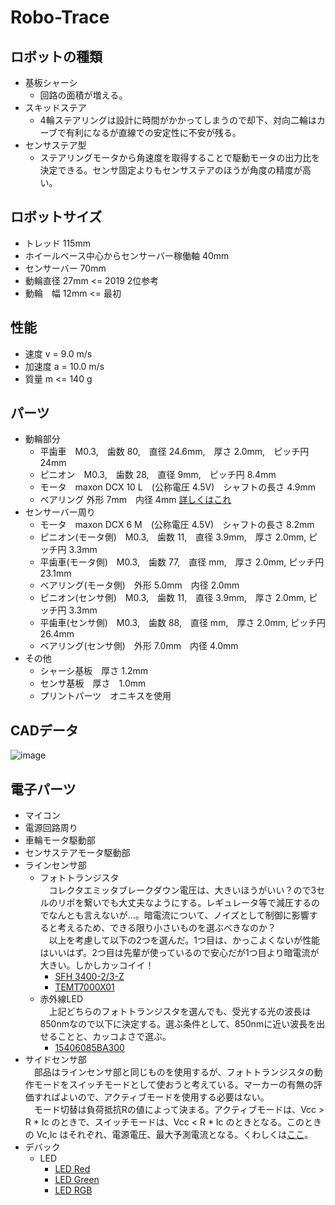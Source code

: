 # Robo-Trace
## ロボットの種類
   -  基板シャーシ
      - 回路の面積が増える。
   -  スキッドステア
      - 4輪ステアリングは設計に時間がかかってしまうので却下、対向二輪はカーブで有利になるが直線での安定性に不安が残る。
   -  センサステア型
      - ステアリングモータから角速度を取得することで駆動モータの出力比を決定できる。センサ固定よりもセンサステアのほうが角度の精度が高い。

## ロボットサイズ
   -  トレッド  115mm
   -  ホイールベース中心からセンサーバー稼働軸  40mm
   -  センサーバー   70mm
   -  動輪直径  27mm  <= 2019 2位参考
   -  動輪　幅  12mm  <= 最初

## 性能
   - 速度 v = 9.0 m/s
   - 加速度 a = 10.0 m/s
   - 質量 m <= 140 g

## パーツ
   - 動輪部分
      - 平歯車　M0.3,　歯数 80,　直径 24.6mm,　厚さ 2.0mm,　ピッチ円 24mm
      - ピニオン　M0.3,　歯数 28,　直径 9mm,　ピッチ円 8.4mm
      - モータ　maxon DCX 10 L　(公称電圧 4.5V)　シャフトの長さ 4.9mm
      - ベアリング 外形 7mm　内径 4mm [詳しくはこれ](https://jp.misumi-ec.com/vona2/detail/110300116230/?CategorySpec=00000228895%3a%3ab%0900000228694%3a%3amig00000002484781%0900000229286%3a%3amig00000002491660%0900000228562%3a%3ag&clkid=clkid_basic_shape_template&list=PageCategory)
   - センサーバー周り
      - モータ　maxon DCX 6 M　(公称電圧 4.5V)　シャフトの長さ 8.2mm
      - ピニオン(モータ側)　M0.3,　歯数 11,　直径 3.9mm,　厚さ 2.0mm, ピッチ円 3.3mm
      - 平歯車(モータ側)　M0.3,　歯数 77,　直径 mm,　厚さ 2.0mm, ピッチ円 23.1mm
      - ベアリング(モータ側)　外形 5.0mm　内径 2.0mm
      - ピニオン(センサ側)　M0.3,　歯数 11,　直径 3.9mm,　厚さ 2.0mm, ピッチ円 3.3mm
      - 平歯車(センサ側)　M0.3,　歯数 88,　直径 mm,　厚さ 2.0mm, ピッチ円 26.4mm
      - ベアリング(センサ側)　外形 7.0mm　内径 4.0mm
   - その他
      - シャーシ基板　厚さ 1.2mm
      - センサ基板　厚さ　1.0mm
      - プリントパーツ　オニキスを使用

## CADデータ
   ![image](https://user-images.githubusercontent.com/83150974/141968967-4ca1aa63-3e5b-4090-8734-b0a225b22d6f.png)

## 電子パーツ
   - マイコン
   - 電源回路周り
   - 車輪モータ駆動部
   - センサステアモータ駆動部
   - ラインセンサ部
      - フォトトランジスタ  
         　コレクタエミッタブレークダウン電圧は、大きいほうがいい？ので3セルのリポを繋いでも大丈夫なようにする。レギュレータ等で減圧するのでなんとも言えないが...。暗電流について、ノイズとして制御に影響すると考えるため、できる限り小さいものを選ぶべきなのか？  
           　以上を考慮して以下の2つを選んだ。1つ目は、かっこよくないが性能はいいはず。2つ目は先輩が使っているので安心だが1つ目より暗電流が大きい。しかしカッコイイ！
         - [SFH 3400-2/3-Z](https://www.digikey.jp/ja/products/detail/osram-opto-semiconductors-inc/SFH-3400-2-3-Z/1989740)
         - [TEMT7000X01](https://www.digikey.jp/ja/products/detail/vishay-semiconductor-opto-division/TEMT7000X01/4075721)
      - 赤外線LED  
      　上記どちらのフォトトランジスタを選んでも、受光する光の波長は850nmなので以下に決定する。選ぶ条件として、850nmに近い波長を出せることと、カッコよさで選ぶ。
         - [15406085BA300](https://www.digikey.jp/ja/products/detail/w%C3%BCrth-elektronik/15406085BA300/8557170)
   - サイドセンサ部  
         　部品はラインセンサ部と同じものを使用するが、フォトトランジスタの動作モードをスイッチモードとして使おうと考えている。マーカーの有無の評価すればよいので、アクティブモードを使用する必要はない。  
         　モード切替は負荷抵抗Rの値によって決まる。アクティブモードは、Vcc > R * Ic のときで、スイッチモードは、Vcc < R * Ic のときとなる。このときの Vc,Ic はそれぞれ、電源電圧、最大予測電流となる。くわしくは[ここ](https://www.digikey.jp/ja/articles/how-to-use-photodiodes-and-phototransistors-most-effectively)。
   - デバック
      - LED
        - [LED Red](https://akizukidenshi.com/catalog/g/gI-03978/)
        - [LED Green](https://akizukidenshi.com/catalog/g/gI-06417/)
        - [LED RGB](https://akizukidenshi.com/catalog/g/gI-06418/)

